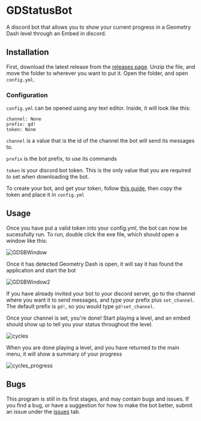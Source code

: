 # GDStatusBot
A discord bot that allows you to show your current progress in a Geometry Dash level through an Embed in discord.

## Installation

First, download the latest release from the [releases page](https://github.com/AM2i9/gdstatusbot/releases). Unzip the file, and move the folder to wherever you want to put it. Open the folder, and open `config.yml`.

### Configuration
`config.yml` can be opened using any text editor. Inside, it will look like this:

```
channel: None
prefix: gd!
token: None
```

`channel` is a value that is the id of the channel the bot will send its messages to.

`prefix` is the bot prefix, to use its commands

`token` is your discord bot token. This is the only value that you are required to set when downloading the bot.

To create your bot, and get your token, follow [this guide](https://github.com/reactiflux/discord-irc/wiki/Creating-a-discord-bot-&-getting-a-token), then copy the token and place it in `config.yml`

## Usage

Once you have put a valid token into your config.yml, the bot can now be sucessfully run. To run, double click the exe file, which should open a window like this:

![GDSBWindow](https://cdn.discordapp.com/attachments/675532248493326359/786320078110851132/unknown.png)

Once it has detected Geometry Dash is open, it will say it has found the application and start the bot

![GDSBWindow2](https://cdn.discordapp.com/attachments/675532248493326359/786319975777304636/unknown.png)

If you have already invited your bot to your discord server, go to the channel where you want it to send messages, and type your prefix plus `set_channel`. The default prefix is `gd!`, so you would type `gd!set_channel`.

Once your channel is set, you're done! Start playing a level, and an embed should show up to tell you your status throughout the level.

![cycles](https://cdn.discordapp.com/attachments/675532248493326359/786321268101611539/unknown.png)

When you are done playing a level, and you have returned to the main menu, it will show a summary of your progress

![cycles_progress](https://cdn.discordapp.com/attachments/675532248493326359/786321335596482610/unknown.png)


## Bugs
This program is still in its first stages, and may contain bugs and issues. If you find a bug, or have a suggestion for how to make the bot better, submit an issue under the [issues](https://github.com/AM2i9/gdstatusbot/issues) tab.
